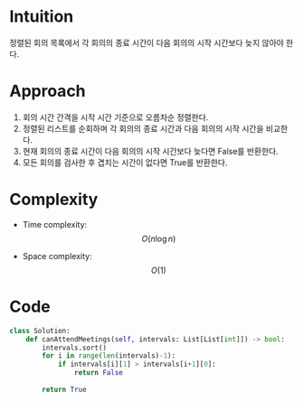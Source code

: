 # Intuition

정렬된 회의 목록에서 각 회의의 종료 시간이 다음 회의의 시작 시간보다 늦지 않아야 한다.

# Approach

1. 회의 시간 간격을 시작 시간 기준으로 오름차순 정렬한다.
2. 정렬된 리스트를 순회하며 각 회의의 종료 시간과 다음 회의의 시작 시간을 비교한다.
3. 현재 회의의 종료 시간이 다음 회의의 시작 시간보다 늦다면 False를 반환한다.
4. 모든 회의를 검사한 후 겹치는 시간이 없다면 True를 반환한다.

# Complexity
- Time complexity: $$O(n \log n)$$

- Space complexity: $$O(1)$$

# Code
```python
class Solution:
    def canAttendMeetings(self, intervals: List[List[int]]) -> bool:
        intervals.sort()
        for i in range(len(intervals)-1):
            if intervals[i][1] > intervals[i+1][0]:
                return False
        
        return True
```